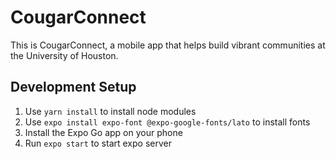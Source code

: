 # CougarConnect

This is CougarConnect, a mobile app that helps build vibrant communities at the University of Houston.

## Development Setup
1. Use `yarn install` to install node modules
2. Use `expo install expo-font @expo-google-fonts/lato` to install fonts
3. Install the Expo Go app on your phone
4. Run `expo start` to start expo server
